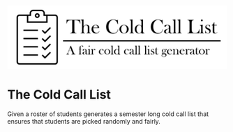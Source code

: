 ![Logo](https://github.com/JakeC007/The-Cold-Call-List/blob/main/imgs/logo.png?raw=true)

# The Cold Call List
Given a roster of students generates a semester long cold call list that ensures that students are picked randomly and fairly. 
